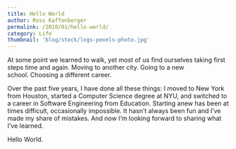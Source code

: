 ```yaml
---
title: Hello World
author: Ross Kaffenberger
permalink: /2010/01/hello-world/
category: Life
thumbnail: 'blog/stock/logs-pexels-photo.jpg'
---
```

At some point we learned to walk, yet most of us find ourselves taking first steps time and again. Moving to another city. Going to a new school. Choosing a different career.

Over the past five years, I have done all these things: I moved to New York from Houston, started a Computer Science degree at NYU, and switched to a career in Software Engineering from Education. Starting anew has been at times difficult, occasionally impossible. It hasn’t always been fun and I’ve made my share of mistakes. And now I’m looking forward to sharing what I’ve learned.

Hello World.
